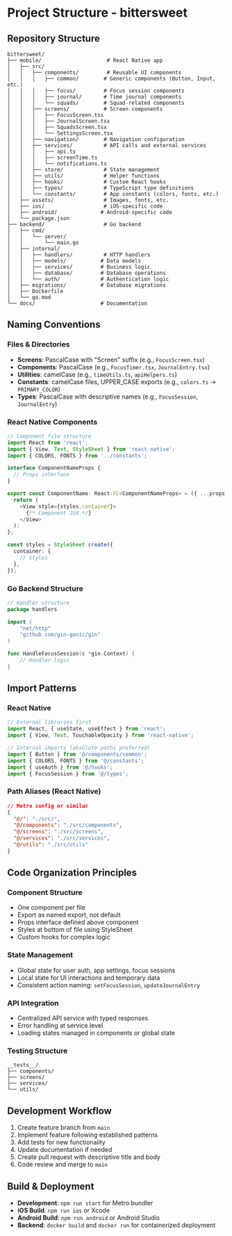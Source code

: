 # Project Structure - bittersweet

## Repository Structure
```
bittersweet/
├── mobile/                     # React Native app
│   ├── src/
│   │   ├── components/         # Reusable UI components
│   │   │   ├── common/        # Generic components (Button, Input, etc.)
│   │   │   ├── focus/         # Focus session components
│   │   │   ├── journal/       # Time journal components
│   │   │   └── squads/        # Squad-related components
│   │   ├── screens/           # Screen components
│   │   │   ├── FocusScreen.tsx
│   │   │   ├── JournalScreen.tsx
│   │   │   ├── SquadsScreen.tsx
│   │   │   └── SettingsScreen.tsx
│   │   ├── navigation/        # Navigation configuration
│   │   ├── services/          # API calls and external services
│   │   │   ├── api.ts
│   │   │   ├── screenTime.ts
│   │   │   └── notifications.ts
│   │   ├── store/             # State management
│   │   ├── utils/             # Helper functions
│   │   ├── hooks/             # Custom React hooks
│   │   ├── types/             # TypeScript type definitions
│   │   └── constants/         # App constants (colors, fonts, etc.)
│   ├── assets/                # Images, fonts, etc.
│   ├── ios/                   # iOS-specific code
│   ├── android/              # Android-specific code
│   └── package.json
├── backend/                   # Go backend
│   ├── cmd/
│   │   └── server/
│   │       └── main.go
│   ├── internal/
│   │   ├── handlers/          # HTTP handlers
│   │   ├── models/           # Data models
│   │   ├── services/         # Business logic
│   │   ├── database/         # Database operations
│   │   └── auth/             # Authentication logic
│   ├── migrations/           # Database migrations
│   ├── Dockerfile
│   └── go.mod
└── docs/                     # Documentation
```

## Naming Conventions

### Files & Directories
- **Screens**: PascalCase with "Screen" suffix (e.g., `FocusScreen.tsx`)
- **Components**: PascalCase (e.g., `FocusTimer.tsx`, `JournalEntry.tsx`)
- **Utilities**: camelCase (e.g., `timeUtils.ts`, `apiHelpers.ts`)
- **Constants**: camelCase files, UPPER_CASE exports (e.g., `colors.ts` → `PRIMARY_COLOR`)
- **Types**: PascalCase with descriptive names (e.g., `FocusSession`, `JournalEntry`)

### React Native Components
```typescript
// Component file structure
import React from 'react';
import { View, Text, StyleSheet } from 'react-native';
import { COLORS, FONTS } from '../constants';

interface ComponentNameProps {
  // Props interface
}

export const ComponentName: React.FC<ComponentNameProps> = ({ ...props }) => {
  return (
    <View style={styles.container}>
      {/* Component JSX */}
    </View>
  );
};

const styles = StyleSheet.create({
  container: {
    // Styles
  },
});
```

### Go Backend Structure
```go
// Handler structure
package handlers

import (
    "net/http"
    "github.com/gin-gonic/gin"
)

func HandleFocusSession(c *gin.Context) {
    // Handler logic
}
```

## Import Patterns

### React Native
```typescript
// External libraries first
import React, { useState, useEffect } from 'react';
import { View, Text, TouchableOpacity } from 'react-native';

// Internal imports (absolute paths preferred)
import { Button } from '@/components/common';
import { COLORS, FONTS } from '@/constants';
import { useAuth } from '@/hooks';
import { FocusSession } from '@/types';
```

### Path Aliases (React Native)
```json
// Metro config or similar
{
  "@/": "./src/",
  "@/components": "./src/components",
  "@/screens": "./src/screens",
  "@/services": "./src/services",
  "@/utils": "./src/utils"
}
```

## Code Organization Principles

### Component Structure
- One component per file
- Export as named export, not default
- Props interface defined above component
- Styles at bottom of file using StyleSheet
- Custom hooks for complex logic

### State Management
- Global state for user auth, app settings, focus sessions
- Local state for UI interactions and temporary data
- Consistent action naming: `setFocusSession`, `updateJournalEntry`

### API Integration
- Centralized API service with typed responses
- Error handling at service level
- Loading states managed in components or global state

### Testing Structure
```
__tests__/
├── components/
├── screens/
├── services/
└── utils/
```

## Development Workflow
1. Create feature branch from `main`
2. Implement feature following established patterns
3. Add tests for new functionality
4. Update documentation if needed
5. Create pull request with descriptive title and body
6. Code review and merge to `main`

## Build & Deployment
- **Development**: `npm run start` for Metro bundler
- **iOS Build**: `npm run ios` or Xcode
- **Android Build**: `npm run android` or Android Studio
- **Backend**: `docker build` and `docker run` for containerized deployment